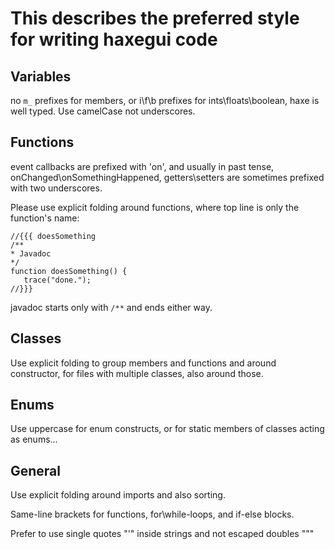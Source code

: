 # This describes the preferred style for writing haxegui code #

## Variables ##
no `m_` prefixes for members, or i\f\b prefixes for ints\floats\boolean, haxe is well typed.
Use camelCase not underscores.

## Functions ##
event callbacks are prefixed with 'on', and usually in past tense, onChanged\onSomethingHappened, getters\setters are sometimes prefixed with two underscores.

Please use explicit folding around functions, where top line is only the function's name:
```
//{{{ doesSomething
/**
* Javadoc
*/
function doesSomething() {
   trace("done.");
//}}}
```

javadoc starts only with `/**` and ends either way.

## Classes ##

Use explicit folding to group members and functions and around constructor, for files with multiple classes, also around those.

## Enums ##

Use uppercase for enum constructs, or for static members of classes acting as enums...

## General ##
Use explicit folding around imports and also sorting.

Same-line brackets for functions, for\while-loops, and if-else blocks.

Prefer to use single quotes "'" inside strings and not escaped doubles "\""